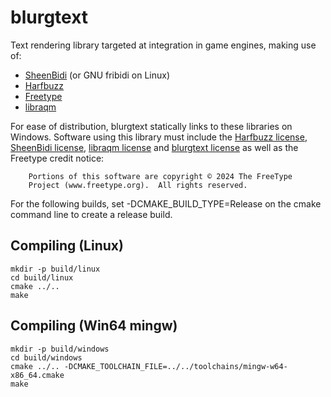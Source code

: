 # blurgtext

Text rendering library targeted at integration in game engines, making use of:

- [SheenBidi](https://github.com/Tehreer/SheenBidi) (or GNU fribidi on Linux)
- [Harfbuzz](https://github.com/harfbuzz/harfbuzz)
- [Freetype](https://freetype.org/)
- [libraqm](https://github.com/HOST-Oman/libraqm)

For ease of distribution, blurgtext statically links to these libraries on Windows.
Software using this library must include the [Harfbuzz license](https://raw.githubusercontent.com/harfbuzz/harfbuzz/main/COPYING), [SheenBidi license](https://github.com/Tehreer/SheenBidi?tab=readme-ov-file#license), [libraqm license](https://github.com/HOST-Oman/libraqm/blob/master/COPYING) and [blurgtext license](LICENSE) as well as the Freetype credit notice:

```
    Portions of this software are copyright © 2024 The FreeType
    Project (www.freetype.org).  All rights reserved.
```


For the following builds, set -DCMAKE_BUILD_TYPE=Release on the cmake command line to create a release build.

## Compiling (Linux)

```
mkdir -p build/linux
cd build/linux
cmake ../..
make
```

## Compiling (Win64 mingw)

```
mkdir -p build/windows
cd build/windows
cmake ../.. -DCMAKE_TOOLCHAIN_FILE=../../toolchains/mingw-w64-x86_64.cmake
make
```

